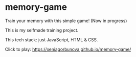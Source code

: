 # memory-game
Train your memory with this simple game! (Now in progress)

This is my selfmade training project.

This tech stack: just JavaScript, HTML & CSS.

Click to play: https://xeniagorbunova.github.io/memory-game/
